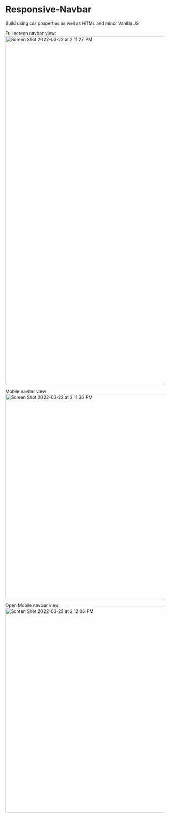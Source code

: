 # Responsive-Navbar
Build using css properties as well as HTML and minor Vanilla JS

Full screen navbar view:
<img width="1098" alt="Screen Shot 2022-03-23 at 2 11 27 PM" src="https://user-images.githubusercontent.com/23690711/159767757-c5242f33-763a-4314-b5c6-c2a32f8b8351.png">

Mobile navbar view
<img width="644" alt="Screen Shot 2022-03-23 at 2 11 36 PM" src="https://user-images.githubusercontent.com/23690711/159767763-8598ddc3-efcc-44c4-92ec-a0700f5a907a.png">

Open Mobile navbar view
<img width="646" alt="Screen Shot 2022-03-23 at 2 12 06 PM" src="https://user-images.githubusercontent.com/23690711/159767767-e0a7ebaa-36ea-475d-935e-692e824acc3a.png">
